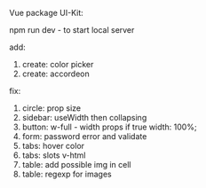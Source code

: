 Vue package UI-Kit:

npm run dev - to start local server

add:

1. create: color picker
1. create: accordeon

fix:

1. circle: prop size
2. sidebar: useWidth then collapsing
3. button: w-full - width props if true width: 100%;
4. form: password error and validate
5. tabs: hover color
6. tabs: slots v-html
7. table: add possible img in cell
8. table: regexp for images
